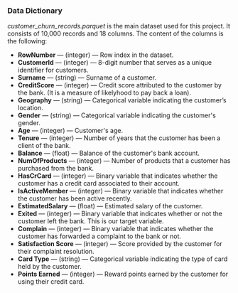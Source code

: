 ### Data Dictionary

_customer_churn_records.parquet_ is the main dataset used for this project. It consists of 10,000 records and 18 columns. 
The content of the columns is the following:
* __RowNumber__ — (integer) — Row index in the dataset.
* __CustomerId__ — (integer) — 8-digit number that serves as a unique identifier for customers.
* __Surname__ — (string) — Surname of a customer.
* __CreditScore__ — (integer) — Credit score attributed to the customer by the bank. (It is a measure of likelyhood to pay back a loan).
* __Geography__ — (string) — Categorical variable indicating the customer’s location.
* __Gender__ — (string) — Categorical variable indicating the customer's gender.
* __Age__ — (integer) — Customer's age.
* __Tenure__ — (integer) — Number of years that the customer has been a client of the bank. 
* __Balance__ — (float) — Balance of the customer's bank account.
* __NumOfProducts__ — (integer) — Number of products that a customer has purchased from the bank.
* __HasCrCard__ — (integer) —  Binary variable that indicates whether the customer has a credit card associated to their account. 
* __IsActiveMember__ — (integer) — Binary variable that indicates whether the customer has been active recently.
* __EstimatedSalary__ — (float) — Estimated salary of the customer.
* __Exited__ — (integer) — Binary variable that indicates whether or not the customer left the bank. This is our target variable. 
* __Complain__ — (integer) — Binary variable that indicates whether the customer has forwarded a complaint to the bank or not.
* __Satisfaction Score__ — (integer) — Score provided by the customer for their complaint resolution.
* __Card Type__ — (string) — Categorical variable indicating the type of card held by the customer.
* __Points Earned__ — (integer) — Reward points earned by the customer for using their credit card.


